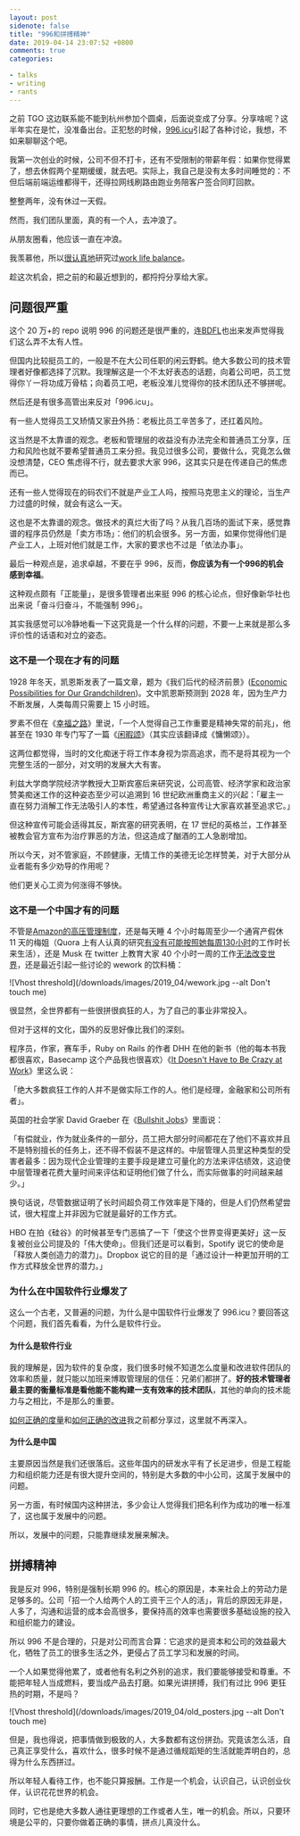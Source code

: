 ```yaml
---
layout: post
sidenote: false
title: "996和拼搏精神"
date: 2019-04-14 23:07:52 +0800
comments: true
categories:

- talks
- writing
- rants
---
```


之前 TGO 这边联系能不能到杭州参加个圆桌，后面说变成了分享。分享啥呢？这半年实在是忙，没准备出台。正犯愁的时候，[996.icu](https://996.icu/#/zh_CN)引起了各种讨论，我想，不如来聊聊这个吧。

我第一次创业的时候，公司不但不打卡，还有不受限制的带薪年假：如果你觉得累了，想去休假两个星期缓缓，就去吧。实际上，我自己是没有太多时间睡觉的：不但后端前端运维都得干，还得拉网线刷路由跑业务陪客户签合同盯回款。

整整两年，没有休过一天假。

然而，我们团队里面，真的有一个人，去冲浪了。

从朋友圈看，他应该一直在冲浪。

我羡慕他，所以[很认真地](/2015/10/the-solution-of-work-life-balance/)研究过[work life balance](/2015/10/the-myth-of-work-life-balance/)。

趁这次机会，把之前的和最近想到的，都捋捋分享给大家。

## 问题很严重

这个 20 万+的 repo 说明 996 的问题还是很严重的，连[BDFL](https://www.zhihu.com/question/20972009)也出来发声觉得我们这么弄不太有人性。

但国内比较挺员工的，一般是不在大公司任职的闲云野鹤。绝大多数公司的技术管理者好像都选择了沉默。我理解这是一个不太好表态的话题，向着公司吧，员工觉得你丫一将功成万骨枯；向着员工吧，老板没准儿觉得你的技术团队还不够拼呢。

然后还是有很多高管出来反对「996.icu」。

有一些人觉得员工又矫情又家丑外扬：老板比员工辛苦多了，还扛着风险。

这当然是不太靠谱的观念。老板和管理层的收益没有办法完全和普通员工分享，压力和风险也就不要希望普通员工来分担。我见过很多公司，要做什么，究竟怎么做没想清楚，CEO 焦虑得不行，就去要求大家 996，这其实只是在传递自己的焦虑而已。

还有一些人觉得现在的码农们不就是产业工人吗，按照马克思主义的理论，当生产力过盛的时候，就会有这么一天。

这也是不太靠谱的观念。做技术的真烂大街了吗？从我几百场的面试下来，感觉靠谱的程序员仍然是「卖方市场」：他们的机会很多。另一方面，如果你觉得他们是产业工人，上班对他们就是工作，大家的要求也不过是「依法办事」。

最后一种观点是，追求卓越，不要在乎 996，反而，**你应该为有一个996的机会感到幸福**。

这种观点颇有「正能量」，是很多管理者出来挺 996 的核心论点，但好像新华社也出来说「奋斗归奋斗，不能强制 996」。

其实我感觉可以冷静地看一下这究竟是一个什么样的问题，不要一上来就是那么多评价性的话语和对立的姿态。

### 这不是一个现在才有的问题

1928 年冬天，凯恩斯发表了一篇文章，题为《我们后代的经济前景》([Economic Possibilities for Our Grandchildren](https://link.springer.com/chapter/10.1007/978-1-349-59072-8_25))。文中凯恩斯预测到 2028 年，因为生产力不断发展，人类每周只需要上 15 小时班。

罗素不但在《[幸福之路](https://book.douban.com/subject/1033248/)》里说，「一个人觉得自己工作重要是精神失常的前兆」，他甚至在 1930 年专门写了一篇《[闲暇颂](https://www.douban.com/group/topic/10108285/)》（其实应该翻译成《慵懒颂》）。

这两位都觉得，当时的文化痴迷于将工作本身视为崇高追求，而不是将其视为一个完整生活的一部分，对文明的发展大大有害。

利兹大学商学院经济学教授大卫斯宾塞后来研究说，公司高管、经济学家和政治家赞美痴迷工作的这种姿态至少可以追溯到 16 世纪欧洲重商主义的兴起：「雇主一直在努力消解工作无法吸引人的本性，希望通过各种宣传让大家喜欢甚至追求它。」

但这种宣传可能会适得其反，斯宾塞的研究表明，在 17 世纪的英格兰，工作甚至被教会官方宣布为治疗罪恶的方法，但这造成了酗酒的工人急剧增加。

所以今天，对不管家庭，不顾健康，无情工作的美德无论怎样赞美，对于大部分从业者能有多少劝导的作用呢？

他们更关心工资为何涨得不够快。

### 这不是一个中国才有的问题

不管是[Amazon的高压管理制度](http://www.nytimes.com/2015/08/16/technology/inside-amazon-wrestling-big-ideas-in-a-bruising-workplace.html)，还是每天睡 4 个小时每周至少一个通宵产假休 11 天的梅姐（Quora 上有人认真的研究[有没有可能按照她每周130小时](https://www.quora.com/How-did-CEO-Marissa-Mayer-pull-all-nighters-and-130-hour-work-weeks-while-at-Google)的工作时长来生活），还是 Musk 在 twitter 上教育大家 40 个小时一周的工作[无法改变世界](https://new.qq.com/cmsn/20181127/20181127003252.html)，还是最近引起一些讨论的 wework 的饮料桶：

![Vhost threshold](/downloads/images/2019_04/wework.jpg --alt Don't touch me)

很显然，全世界都有一些很拼很疯狂的人，为了自己的事业非常投入。

但对于这样的文化，国外的反思好像比我们的深刻。

程序员，作家，赛车手，Ruby on Rails 的作者 DHH 在他的新书（他的每本书我都很喜欢，Basecamp 这个产品我也很喜欢）《[It Doesn't Have to Be Crazy at Work](https://www.amazon.com/Doesnt-Have-Be-Crazy-Work/dp/0062874780)》里这么说：

「绝大多数疯狂工作的人并不是做实际工作的人。他们是经理，金融家和公司所有者」。

英国的社会学家 David Graeber 在《[Bullshit Jobs](https://www.amazon.com/dp/B075RWG7YM/ref=dp-kindle-redirect?_encoding=UTF8&btkr=1)》里面说：

「有偿就业，作为就业条件的一部分，员工把大部分时间都花在了他们不喜欢并且不是特别擅长的任务上，还不得不假装不是这样的。中层管理人员里这种类型的受害者最多：因为现代企业管理的主要手段是建立可量化的方法来评估绩效，这迫使中层管理者花费大量时间来评估和证明他们做了什么，而实际做事的时间越来越少。」

换句话说，尽管数据证明了长时间超负荷工作效率是下降的，但是人们仍然希望尝试，很大程度上并非因为它就是最好的工作方式。

HBO 在拍《硅谷》的时候甚至专门恶搞了一下「使这个世界变得更美好」这一反复被创业公司提及的「伟大使命」。但我们还是可以看到，Spotify 说它的使命是「释放人类创造力的潜力」。Dropbox 说它的目的是「通过设计一种更加开明的工作方式释放全世界的潜力。」

### 为什么在中国软件行业爆发了

这么一个古老，又普遍的问题，为什么是中国软件行业爆发了 996.icu？要回答这个问题，我们首先看看，为什么是软件行业。

#### 为什么是软件行业

我的理解是，因为软件的复杂度，我们很多时候不知道怎么度量和改进软件团队的效率和质量，就只能以加班来博取管理层的信任：兄弟们都拼了。**好的技术管理者最主要的衡量标准是看他能不能构建一支有效率的技术团队**，其他的单向的技术能力与之相比，不是那么的重要。

[如何正确的度量](/2018/08/how-to-measure-tech-organization-performance/)和[如何正确的改进](/2018/08/how-to-improve-tech-organization-performance/)我之前都分享过，这里就不再深入。

#### 为什么是中国

主要原因当然是我们还很落后。这些年国内的研发水平有了长足进步，但是工程能力和组织能力还是有很大提升空间的，特别是大多数的中小公司，这属于发展中的问题。

另一方面，有时候国内这种拼法，多少会让人觉得我们把名利作为成功的唯一标准了，这也属于发展中的问题。

所以，发展中的问题，只能靠继续发展来解决。

## 拼搏精神

我是反对 996，特别是强制长期 996 的。核心的原因是，本来社会上的劳动力是足够多的。公司「招一个人给两个人的工资干三个人的活」，背后的原因无非是，人多了，沟通和运营的成本会高很多，要保持高的效率也需要很多基础设施的投入和组织能力的建设。

所以 996 不是合理的，只是对公司而言合算：它追求的是资本和公司的效益最大化，牺牲了员工的很多生活之外，更侵占了员工学习和发展的时间。

一个人如果觉得他累了，或者他有名利之外别的追求，我们要能够接受和尊重。不能把年轻人当成燃料，要当成产品去打磨。如果光讲拼搏，我们有过比 996 更狂热的时期，不是吗？

![Vhost threshold](/downloads/images/2019_04/old_posters.jpg --alt Don't touch me)

但是，我也得说，把事情做到极致的人，大多数都有这份拼劲。究竟该怎么活，自己真正享受什么，喜欢什么，很多时候不是通过循规蹈矩的生活就能弄明白的，总得为什么东西拼过。

所以年轻人看待工作，也不能只算报酬。工作是一个机会，认识自己，认识创业伙伴，认识花花世界的机会。

同时，它也是绝大多数人通往更理想的工作或者人生，唯一的机会。所以，只要环境是公平的，只要你做着正确的事情，拼点儿真没什么。